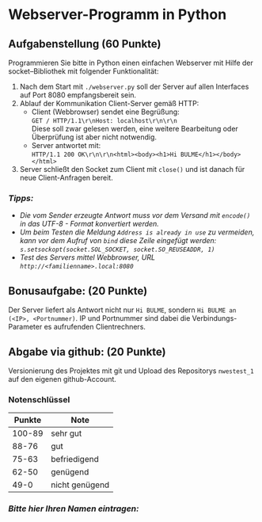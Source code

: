 # Webserver-Programm in Python
## Aufgabenstellung **(60 Punkte)**
Programmieren Sie bitte in Python einen einfachen Webserver mit Hilfe der socket–Bibliothek mit folgender Funktionalität:  

1. Nach dem Start mit `./webserver.py` soll der Server auf allen Interfaces auf Port 8080 empfangsbereit sein.
2. Ablauf der Kommunikation Client-Server gemäß HTTP:
    - Client (Webbrowser) sendet eine Begrüßung:  
    `GET / HTTP/1.1\r\nHost: localhost\r\n\r\n`  
    Diese soll zwar gelesen werden, eine weitere Bearbeitung oder Überprüfung ist aber nicht notwendig. 
    - Server antwortet mit:  
    `HTTP/1.1 200 OK\r\n\r\n<html><body><h1>Hi BULME</h1></body></html>` 
3. Server schließt den Socket zum Client mit `close()` und ist danach für neue Client-Anfragen bereit.

### *Tipps:* 
- *Die vom Sender erzeugte Antwort muss vor dem Versand mit `encode()` in das UTF-8 - Format konvertiert werden.*
- *Um beim Testen die Meldung `Address is already in use`  zu vermeiden, kann vor dem Aufruf von `bind` diese Zeile eingefügt werden:* 
*`s.setsockopt(socket.SOL_SOCKET, socket.SO_REUSEADDR, 1)`*
- *Test des Servers mittel Webbrowser, URL `http://<familienname>.local:8080`*

## Bonusaufgabe: **(20 Punkte)**  
Der Server liefert als Antwort nicht nur `Hi BULME`, sondern `Hi BULME an (<IP>, <Portnummer)`. IP und Portnummer sind dabei die Verbindungs-Parameter es aufrufenden Clientrechners.

## Abgabe via github: **(20 Punkte)**
Versionierung des Projektes mit git und Upload des Repositorys `nwestest_1` auf den eigenen github-Account.

### Notenschlüssel

| Punkte | Note |
|--------|------|
|100-89  |sehr gut |
|88-76|gut |
|75-63| befriedigend|
|62-50 | genügend |
|49-0| nicht genügend|

### *Bitte hier Ihren Namen eintragen:*